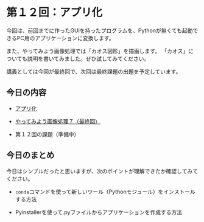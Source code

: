 # 第１２回：アプリ化

今回は、前回までに作ったGUIを持ったプログラムを、Pythonが無くても起動できるPC用のアプリケーションに変換します。

また、やってみよう画像処理では「カオス図形」を描画します。
「カオス」についても説明を書いてみました。ぜひ試してみてください。

講義としては今回が最終回で、次回は最終課題の出題を予定しています。



## 今日の内容

- [アプリ化](app/)

- [やってみよう画像処理７（最終回）](try7/)

- 第１２回の課題（準備中）



## 今日のまとめ

今日はシンプルだったと思いますが、次のポイントが理解できたか確認してみてください。

- `conda`コマンドを使って新しいツール（Pythonモジュール）をインストールする方法

- Pyinstallerを使って.pyファイルからアプリケーションを作成する方法
